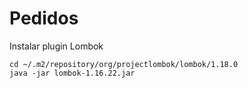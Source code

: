 # Pedidos

Instalar plugin Lombok
```
cd ~/.m2/repository/org/projectlombok/lombok/1.18.0
java -jar lombok-1.16.22.jar
```
